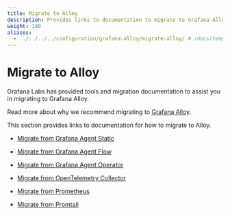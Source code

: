 ```yaml
---
title: Migrate to Alloy
description: Provides links to documentation to migrate to Grafana Alloy.
weight: 100
aliases:
  - ../../../../configuration/grafana-alloy/migrate-alloy/ # /docs/tempo/latest/configuration/grafana-alloy/migrate-alloy/
---
```


# Migrate to Alloy

Grafana Labs has provided tools and migration documentation to assist you in migrating to Grafana Alloy.

Read more about why we recommend migrating to [Grafana Alloy](https://grafana.com/blog/2024/04/09/grafana-alloy-opentelemetry-collector-with-prometheus-pipelines/).

This section provides links to documentation for how to migrate to Alloy.

- [Migrate from Grafana Agent Static](https://grafana.com/docs/alloy/<ALLOY_VERSION>/tasks/migrate/from-static/)

- [Migrate from Grafana Agent Flow](https://grafana.com/docs/alloy/<ALLOY_VERSION>/tasks/migrate/from-flow/)

- [Migrate from Grafana Agent Operator](https://grafana.com/docs/alloy/<ALLOY_VERSION>/tasks/migrate/from-operator/)

- [Migrate from OpenTelemetry Collector](https://grafana.com/docs/alloy/<ALLOY_VERSION>/tasks/migrate/from-otelcol/)

- [Migrate from Prometheus](https://grafana.com/docs/alloy/<ALLOY_VERSION>/tasks/migrate/from-prometheus/)

- [Migrate from Promtail](https://grafana.com/docs/alloy/<ALLOY_VERSION>/tasks/migrate/from-promtail/)
